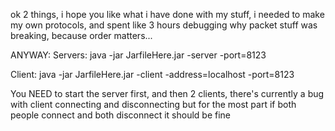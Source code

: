 ok 2 things, i hope you like what i have done with my stuff, i needed to make my own protocols, and spent like 3 hours debugging why packet stuff was breaking, because order matters...

ANYWAY:
Servers: 
java -jar JarfileHere.jar -server -port=8123

Client:
 java -jar JarfileHere.jar -client -address=localhost -port=8123

You NEED to start the server first, and then 2 clients, there's currently a bug with client connecting and disconnecting but for the most part if both people connect and both disconnect it should be fine